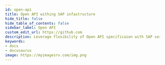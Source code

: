 ```yaml
---
id: open-api
title: Open API withing SAP infastructure
hide_title: false
hide_table_of_contents: false
sidebar_label: Open API
custom_edit_url: https://github.com
description: Leverage flexibility of Open API specificaion with SAP services by using our of the box Cloud SDK generator
keywords:
- docs
- docusaurus
image: https://myimagesrv.com/img.png
---
```

